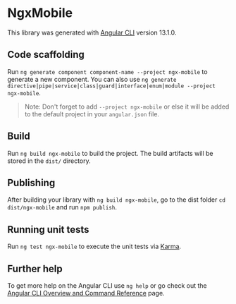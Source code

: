 # NgxMobile

This library was generated with [Angular CLI](https://github.com/angular/angular-cli) version 13.1.0.

## Code scaffolding

Run `ng generate component component-name --project ngx-mobile` to generate a new component. You can also use `ng generate directive|pipe|service|class|guard|interface|enum|module --project ngx-mobile`.
> Note: Don't forget to add `--project ngx-mobile` or else it will be added to the default project in your `angular.json` file. 

## Build

Run `ng build ngx-mobile` to build the project. The build artifacts will be stored in the `dist/` directory.

## Publishing

After building your library with `ng build ngx-mobile`, go to the dist folder `cd dist/ngx-mobile` and run `npm publish`.

## Running unit tests

Run `ng test ngx-mobile` to execute the unit tests via [Karma](https://karma-runner.github.io).

## Further help

To get more help on the Angular CLI use `ng help` or go check out the [Angular CLI Overview and Command Reference](https://angular.io/cli) page.
